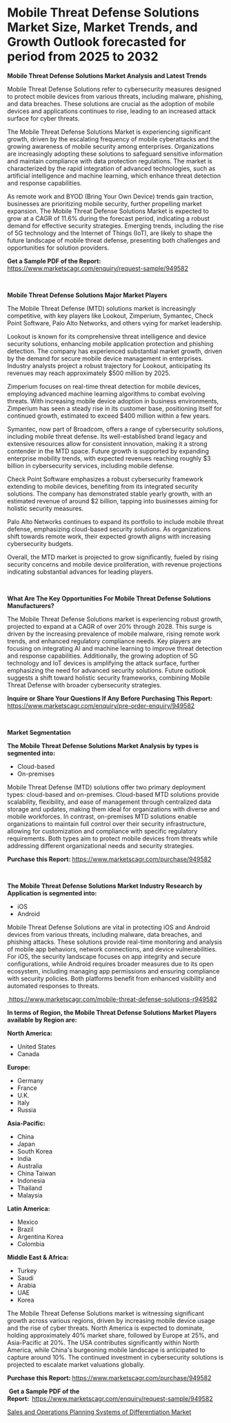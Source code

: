 <p><h1>Mobile Threat Defense Solutions Market Size, Market Trends, and Growth Outlook forecasted for period from 2025 to 2032</h1></p><p><strong>Mobile Threat Defense Solutions Market Analysis and Latest Trends</strong></p>
<p><p>Mobile Threat Defense Solutions refer to cybersecurity measures designed to protect mobile devices from various threats, including malware, phishing, and data breaches. These solutions are crucial as the adoption of mobile devices and applications continues to rise, leading to an increased attack surface for cyber threats.</p><p>The Mobile Threat Defense Solutions Market is experiencing significant growth, driven by the escalating frequency of mobile cyberattacks and the growing awareness of mobile security among enterprises. Organizations are increasingly adopting these solutions to safeguard sensitive information and maintain compliance with data protection regulations. The market is characterized by the rapid integration of advanced technologies, such as artificial intelligence and machine learning, which enhance threat detection and response capabilities.</p><p>As remote work and BYOD (Bring Your Own Device) trends gain traction, businesses are prioritizing mobile security, further propelling market expansion. The Mobile Threat Defense Solutions Market is expected to grow at a CAGR of 11.6% during the forecast period, indicating a robust demand for effective security strategies. Emerging trends, including the rise of 5G technology and the Internet of Things (IoT), are likely to shape the future landscape of mobile threat defense, presenting both challenges and opportunities for solution providers.</p></p>
<p><strong>Get a Sample PDF of the Report:&nbsp;</strong> <a href="https://www.marketscagr.com/enquiry/request-sample/949582?utm_campaign=2304&utm_medium=2&utm_source=Github&utm_content=ia&utm_term=07032025&utm_id=mobile-threat-defense-solutions">https://www.marketscagr.com/enquiry/request-sample/949582</a></p>
<p>&nbsp;</p>
<p><strong>Mobile Threat Defense Solutions Major Market Players</strong></p>
<p><p>The Mobile Threat Defense (MTD) solutions market is increasingly competitive, with key players like Lookout, Zimperium, Symantec, Check Point Software, Palo Alto Networks, and others vying for market leadership. </p><p>Lookout is known for its comprehensive threat intelligence and device security solutions, enhancing mobile application protection and phishing detection. The company has experienced substantial market growth, driven by the demand for secure mobile device management in enterprises. Industry analysts project a robust trajectory for Lookout, anticipating its revenues may reach approximately $500 million by 2025.</p><p>Zimperium focuses on real-time threat detection for mobile devices, employing advanced machine learning algorithms to combat evolving threats. With increasing mobile device adoption in business environments, Zimperium has seen a steady rise in its customer base, positioning itself for continued growth, estimated to exceed $400 million within a few years.</p><p>Symantec, now part of Broadcom, offers a range of cybersecurity solutions, including mobile threat defense. Its well-established brand legacy and extensive resources allow for consistent innovation, making it a strong contender in the MTD space. Future growth is supported by expanding enterprise mobility trends, with expected revenues reaching roughly $3 billion in cybersecurity services, including mobile defense.</p><p>Check Point Software emphasizes a robust cybersecurity framework extending to mobile devices, benefiting from its integrated security solutions. The company has demonstrated stable yearly growth, with an estimated revenue of around $2 billion, tapping into businesses aiming for holistic security measures.</p><p>Palo Alto Networks continues to expand its portfolio to include mobile threat defense, emphasizing cloud-based security solutions. As organizations shift towards remote work, their expected growth aligns with increasing cybersecurity budgets.</p><p>Overall, the MTD market is projected to grow significantly, fueled by rising security concerns and mobile device proliferation, with revenue projections indicating substantial advances for leading players.</p></p>
<p>&nbsp;</p>
<p><strong>What Are The Key Opportunities For Mobile Threat Defense Solutions Manufacturers?</strong></p>
<p><p>The Mobile Threat Defense Solutions market is experiencing robust growth, projected to expand at a CAGR of over 20% through 2028. This surge is driven by the increasing prevalence of mobile malware, rising remote work trends, and enhanced regulatory compliance needs. Key players are focusing on integrating AI and machine learning to improve threat detection and response capabilities. Additionally, the growing adoption of 5G technology and IoT devices is amplifying the attack surface, further emphasizing the need for advanced security solutions. Future outlook suggests a shift toward holistic security frameworks, combining Mobile Threat Defense with broader cybersecurity strategies.</p></p>
<p><strong>Inquire or Share Your Questions If Any Before Purchasing This Report:</strong> <a href="https://www.marketscagr.com/enquiry/pre-order-enquiry/949582?utm_campaign=2304&utm_medium=2&utm_source=Github&utm_content=ia&utm_term=07032025&utm_id=mobile-threat-defense-solutions">https://www.marketscagr.com/enquiry/pre-order-enquiry/949582</a></p>
<p>&nbsp;</p>
<p><strong>Market Segmentation</strong></p>
<p><strong>The Mobile Threat Defense Solutions Market Analysis by types is segmented into:</strong></p>
<p><ul><li>Cloud-based</li><li>On-premises</li></ul></p>
<p><p>Mobile Threat Defense (MTD) solutions offer two primary deployment types: cloud-based and on-premises. Cloud-based MTD solutions provide scalability, flexibility, and ease of management through centralized data storage and updates, making them ideal for organizations with diverse and mobile workforces. In contrast, on-premises MTD solutions enable organizations to maintain full control over their security infrastructure, allowing for customization and compliance with specific regulatory requirements. Both types aim to protect mobile devices from threats while addressing different organizational needs and security strategies.</p></p>
<p><strong>Purchase this Report:&nbsp;</strong><a href="https://www.marketscagr.com/purchase/949582?utm_campaign=2304&utm_medium=2&utm_source=Github&utm_content=ia&utm_term=07032025&utm_id=mobile-threat-defense-solutions">https://www.marketscagr.com/purchase/949582</a></p>
<p>&nbsp;</p>
<p><strong>The Mobile Threat Defense Solutions Market Industry Research by Application is segmented into:</strong></p>
<p><ul><li>iOS</li><li>Android</li></ul></p>
<p><p>Mobile Threat Defense Solutions are vital in protecting iOS and Android devices from various threats, including malware, data breaches, and phishing attacks. These solutions provide real-time monitoring and analysis of mobile app behaviors, network connections, and device vulnerabilities. For iOS, the security landscape focuses on app integrity and secure configurations, while Android requires broader measures due to its open ecosystem, including managing app permissions and ensuring compliance with security policies. Both platforms benefit from enhanced visibility and automated responses to threats.</p></p>
<p><a href="https://www.marketscagr.com/mobile-threat-defense-solutions-r949582?utm_campaign=2304&utm_medium=2&utm_source=Github&utm_content=ia&utm_term=07032025&utm_id=mobile-threat-defense-solutions">&nbsp;https://www.marketscagr.com/mobile-threat-defense-solutions-r949582</a></p>
<p><strong>In terms of Region, the Mobile Threat Defense Solutions Market Players available by Region are:</strong></p>
<p>
    <p> <strong> North America: </strong>
        <ul>
            <li>United States</li>
            <li>Canada</li>
        </ul>
        </p> 
    <p> <strong> Europe: </strong>
        <ul>
            <li>Germany</li>
            <li>France</li>
            <li>U.K.</li>
            <li>Italy</li>
            <li>Russia</li>
        </ul>
        </p> 
    <p> <strong> Asia-Pacific: </strong>
        <ul>
            <li>China</li>
            <li>Japan</li>
            <li>South Korea</li>
            <li>India</li>
            <li>Australia</li>
            <li>China Taiwan</li>
            <li>Indonesia</li>
            <li>Thailand</li>
            <li>Malaysia</li>
        </ul>
        </p> 
    <p> <strong> Latin America: </strong>
        <ul>
            <li>Mexico</li>
            <li>Brazil</li>
            <li>Argentina Korea</li>
            <li>Colombia</li>
        </ul>
        </p> 
    <p> <strong> Middle East & Africa: </strong>
        <ul>
            <li>Turkey</li>
            <li>Saudi</li>
            <li>Arabia</li>
            <li>UAE</li>
            <li>Korea</li>
        </ul>
    </p>
    </p>
<p><p>The Mobile Threat Defense Solutions market is witnessing significant growth across various regions, driven by increasing mobile device usage and the rise of cyber threats. North America is expected to dominate, holding approximately 40% market share, followed by Europe at 25%, and Asia-Pacific at 20%. The USA contributes significantly within North America, while China's burgeoning mobile landscape is anticipated to capture around 10%. The continued investment in cybersecurity solutions is projected to escalate market valuations globally.</p></p>
<p><strong>Purchase this Report: </strong><a href="https://www.marketscagr.com/purchase/949582?utm_campaign=2304&utm_medium=2&utm_source=Github&utm_content=ia&utm_term=07032025&utm_id=mobile-threat-defense-solutions">https://www.marketscagr.com/purchase/949582</a></p>
<p>&nbsp;<strong>Get a Sample PDF of the Report:&nbsp;&nbsp;</strong><a href="https://www.marketscagr.com/enquiry/request-sample/949582?utm_campaign=2304&utm_medium=2&utm_source=Github&utm_content=ia&utm_term=07032025&utm_id=mobile-threat-defense-solutions">https://www.marketscagr.com/enquiry/request-sample/949582</a></p>
<p><strong></strong></p>
<p><p><a href="https://github.com/gullattedenna/Market-Research-Report-List-1/blob/main/sales-and-operations-planning-systems-of-differentiation-market.md?utm_campaign=2304&utm_medium=2&utm_source=Github&utm_content=ia&utm_term=07032025&utm_id=mobile-threat-defense-solutions">Sales and Operations Planning Systems of Differentiation Market</a></p></p>